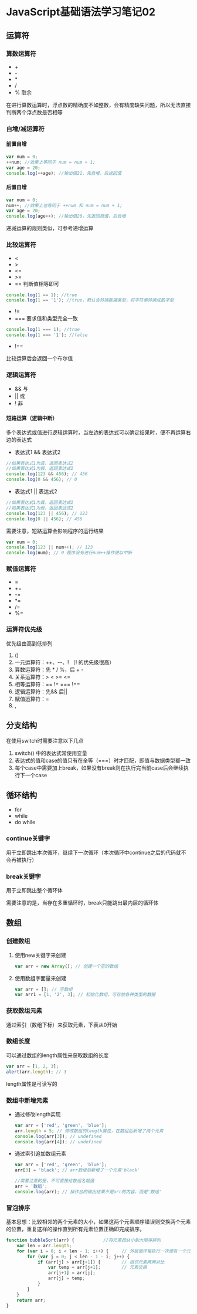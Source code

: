 # JavaScript基础语法学习笔记02



## 运算符

### 算数运算符

- \+
- \-
- \*
- /
- % 取余

在进行算数运算时，浮点数的精确度不如整数，会有精度缺失问题，所以无法直接判断两个浮点数是否相等



### 自增/减运算符



#### 前置自增

```js
var num = 0;
++num; //效果上等同于 num = num + 1;
var age = 20;
console.log(++age); //输出值21，先自增，后返回值
```



#### 后置自增

```js
var num = 0;
num++; //效果上也等同于 ++num 和 num = num + 1;
var age = 20;
console.log(age++); //输出值20，先返回原值，后自增
```

递减运算的规则类似，可参考递增运算



### 比较运算符

- <
- \>
- <=
- \>=
- ==  判断值相等即可

```js
console.log(1 == 1); //true
console.log(1 == '1'); //true，默认会转换数据类型，将字符串转换成数字型
```

- !=
- ===  要求值和类型完全一致

```js
console.log(1 === 1); //true
console.log(1 === '1'); //false
```

- !==

比较运算后会返回一个布尔值



### 逻辑运算符

- && 与
- || 或
- ! 非



#### 短路运算（逻辑中断）

多个表达式或值进行逻辑运算时，当左边的表达式可以确定结果时，便不再运算右边的表达式

- 表达式1 && 表达式2

```js
//如果表达式1为真，返回表达式2
//如果表达式1为假，返回表达式1
console.log(123 && 456); // 456
console.log(0 && 456); // 0
```

- 表达式1 || 表达式2

```js
//如果表达式1为真，返回表达式1
//如果表达式1为假，返回表达式2
console.log(123 || 456); // 123
console.log(0 || 456); // 456
```

需要注意，短路运算会影响程序的运行结果

```js
var num = 0;
console.log(123 || num++); // 123
console.log(num); // 0 程序没有进行num++操作便以中断
```



### 赋值运算符

- =
- +=
- -=
- *=
- /=
- %=



### 运算符优先级

优先级由高到低排列

1. ()
2. 一元运算符：++、--、! （! 的优先级很高）
3. 算数运算符：先 * / %，后 + - 
4. 关系运算符：>  <  >=  <=
5. 相等运算符：==  !=  ===  !==
6. 逻辑运算符：先&& 后||
7. 赋值运算符：=
8. ,



## 分支结构

在使用switch时需要注意以下几点

1. switch() 中的表达式常使用变量
2. 表达式的值和case的值只有在全等（===）时才匹配，即值与数据类型都一致
3. 每个case中需要加上break，如果没有break则在执行完当前case后会继续执行下一个case



## 循环结构

- for
- while
- do while



### continue关键字

用于立即跳出本次循环，继续下一次循环（本次循环中continue之后的代码就不会再被执行）



### break关键字

用于立即跳出整个循环体

需要注意的是，当存在多重循环时，break只能跳出最内层的循环体



## 数组



### 创建数组

1. 使用new关键字来创建

   ```js
   var arr = new Array(); // 创建一个空的数组
   ```

2. 使用数组字面量来创建

   ```js
   var arr = []; // 空数组
   var arr1 = [1, '2', 3]; // 初始化数组，可存放各种类型的数据
   ```



### 获取数组元素

通过索引（数组下标）来获取元素，下表从0开始



### 数组长度

可以通过数组的length属性来获取数组的长度

```js
var arr = [1, 2, 3];
alert(arr.length); // 3
```

length属性是可读写的



### 数组中新增元素

- 通过修改length实现

  ```js
  var arr = ['red', 'green', 'blue'];
  arr.length = 5; // 修改数组的length属性，在数组后新增了两个元素
  console.log(arr[3]); // undefined
  console.log(arr[4]); // undefined
  ```

- 通过索引追加数组元素

  ```js
  var arr = ['red', 'green', 'blue'];
  arr[3] = 'black'; // arr数组后新增了一个元素'black'
  
  //需要注意的是，不可直接给数组名赋值
  arr = '数组';
  console.log(arr); // 操作台的输出结果不是arr的内容，而是'数组'
  ```



### 冒泡排序

基本思想：比较相邻的两个元素的大小，如果这两个元素顺序错误则交换两个元素的位置，重复这样的操作直到所有元素位置正确即完成排序。

```js
function bubbleSort(arr) {           //将元素按从小到大顺序排列
    var len = arr.length;
    for (var i = 0; i < len - 1; i++) {     // 外层循环每执行一次便有一个元素完成排序，内层循环就可以少执行一次
        for (var j = 0; j < len - 1 - i; j++) {
            if (arr[j] > arr[j+1]) {        // 相邻元素两两对比
                var temp = arr[j+1];        // 元素交换
                arr[j+1] = arr[j];
                arr[j] = temp;
            }
        }
    }
    return arr;
}
```

